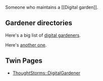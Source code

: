 ---
---

Someone who maintains a [[Digital garden]].

## Gardener directories

Here's a big list of [digital gardeners](https://github.com/MaggieAppleton/digital-gardeners#digital-garden-directory).

Here's [another one](https://github.com/KasperZutterman/Second-Brain).


## Twin Pages

- [ThoughtStorms::DigitalGardener](http://thoughtstorms.info/view/DigitalGardener)
